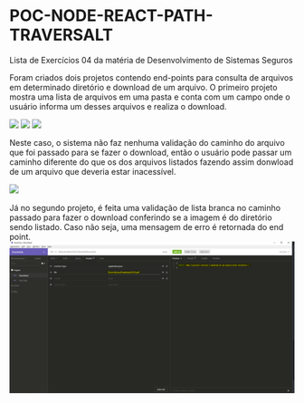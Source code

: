 # POC-NODE-REACT-PATH-TRAVERSALT
Lista de Exercícios 04 da matéria de Desenvolvimento de Sistemas Seguros

Foram criados dois projetos contendo end-points para consulta de arquivos em determinado diretório e download de um arquivo.
O primeiro projeto mostra uma lista de arquivos em uma pasta e conta com um campo onde o usuário informa um desses arquivos e realiza o download.

![](https://github.com/GustavoWestarb/POC-NODE-REACT-PATH-TRAVERSALT/images/files.png)
![](https://github.com/GustavoWestarb/POC-NODE-REACT-PATH-TRAVERSALT/images/consultafiles.png)
![](https://github.com/GustavoWestarb/POC-NODE-REACT-PATH-TRAVERSALT/images/downloadCorreto.png)

Neste caso, o sistema não faz nenhuma validação do caminho do arquivo que foi passado para se fazer o download, então o usuário pode passar um caminho diferente do que os dos arquivos listados fazendo assim donwload de um arquivo que deveria estar inacessível.

![](https://github.com/GustavoWestarb/POC-NODE-REACT-PATH-TRAVERSALT/images/downloadErrado.png)


Já no segundo projeto, é feita uma validação de lista branca no caminho passado para fazer o download conferindo se a imagem é do diretório sendo listado. Caso não seja, uma mensagem de erro é retornada do end point.
![](/images/fileMessage.png)
